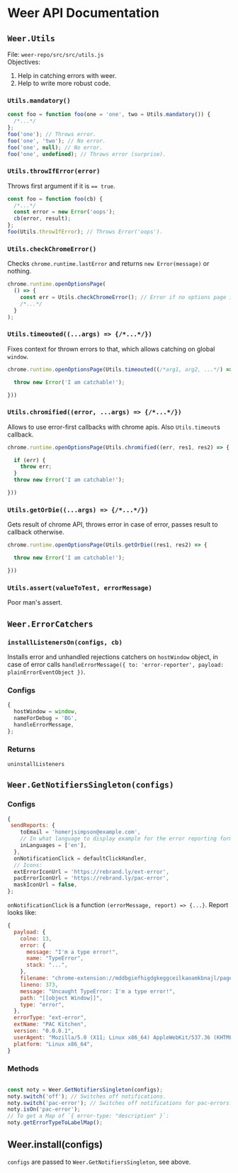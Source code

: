 # Weer API Documentation

## `Weer.Utils`

File: `weer-repo/src/src/utils.js`  
Objectives:
1. Help in catching errors with weer.
2. Help to write more robust code.

### `Utils.mandatory()`

```js
const foo = function foo(one = 'one', two = Utils.mandatory()) {
  /*...*/
};
foo('one'); // Throws error.
foo('one', 'two'); // No error.
foo('one', null); // No error.
foo('one', undefined); // Throws error (surprise).
```

### `Utils.throwIfError(error)`

Throws first argument if it is `== true`.

```js
const foo = function foo(cb) {
  /*...*/
  const error = new Error('oops');
  cb(error, result);
};
foo(Utils.throwIfError); // Throws Error('oops').
```

### `Utils.checkChromeError()`

Checks `chrome.runtime.lastError` and returns `new Error(message)` or nothing.
```js
chrome.runtime.openOptionsPage(
  () => {
    const err = Utils.checkChromeError(); // Error if no options page in `manifest.json`.
    /*...*/
  }
);
```

### `Utils.timeouted((...args) => {/*...*/})`

Fixes context for thrown errors to that, which allows catching on global `window`.
```js
chrome.runtime.openOptionsPage(Utils.timeouted((/*arg1, arg2, ...*/) => {

  throw new Error('I am catchable!');

}))
```

### `Utils.chromified((error, ...args) => {/*...*/})`

Allows to use error-first callbacks with chrome apis. Also `Utils.timeout`s callback.
```js
chrome.runtime.openOptionsPage(Utils.chromified((err, res1, res2) => {

  if (err) {
    throw err;
  }
  throw new Error('I am catchable!');

}))
```

### `Utils.getOrDie((...args) => {/*...*/})`

Gets result of chrome API, throws error in case of error, passes result to callback otherwise.
```js
chrome.runtime.openOptionsPage(Utils.getOrDie((res1, res2) => {

  throw new Error('I am catchable!');

}))
```

### `Utils.assert(valueToTest, errorMessage)`

Poor man's assert.

## `Weer.ErrorCatchers`

### `installListenersOn(configs, cb)`

Installs error and unhandled rejections catchers on `hostWindow` object, in case of error calls `handleErrorMessage({ to: 'error-reporter', payload: plainErrorEventObject })`.

### Configs
```js
{
  hostWindow = window,
  nameForDebug = 'BG',
  handleErrorMessage,
};
```

### Returns

`uninstallListeners`

## `Weer.GetNotifiersSingleton(configs)`

### Configs

```js
{
 sendReports: {
    toEmail = 'homerjsimpson@example.com',
    // In what language to display example for the error reporting form.
    inLanguages = ['en'],
  },
  onNotificationClick = defaultClickHandler,
  // Icons:
  extErrorIconUrl = 'https://rebrand.ly/ext-error',
  pacErrorIconUrl = 'https://rebrand.ly/pac-error',
  maskIconUrl = false,
};
```
`onNotificationClick` is a function `(errorMessage, report) => {...}`.
Report looks like:
```js
{
  payload: {
    colno: 13,
    error: {
      message: "I'm a type error!",
      name: "TypeError",
      stack: "...",
    },
    filename: "chrome-extension://mddbgiefhigdgkeggceilkaoamkbnajl/pages/popup/dist/bundle.js",
    lineno: 373,
    message: "Uncaught TypeError: I'm a type error!",
    path: "[[object Window]]",
    type: "error",
  },
  errorType: "ext-error",
  extName: "PAC Kitchen",
  version: "0.0.0.1",
  userAgent: "Mozilla/5.0 (X11; Linux x86_64) AppleWebKit/537.36 (KHTML, like Gecko) Chrome/68.0.3440.106 Safari/537.36",
  platform: "Linux x86_64",
}
```

### Methods

```js

const noty = Weer.GetNotifiersSingleton(configs);
noty.switch('off'); // Switches off notifications.
noty.switch('pac-error'); // Switches off notifications for pac-errors.
noty.isOn('pac-error');
// To get a Map of `{ error-type: "description" }`:
noty.getErrorTypeToLabelMap();
```
## Weer.install(configs)

`configs` are passed to `Weer.GetNotifiersSingleton`, see above.
